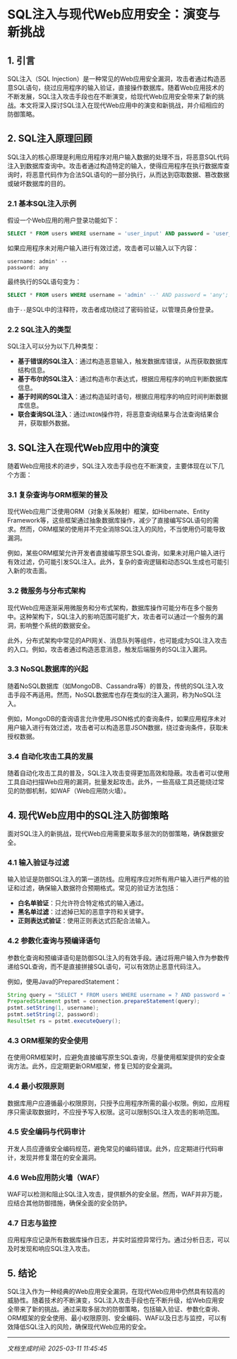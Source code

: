 # SQL注入与现代Web应用安全：演变与新挑战

## 1. 引言

SQL注入（SQL Injection）是一种常见的Web应用安全漏洞，攻击者通过构造恶意SQL语句，绕过应用程序的输入验证，直接操作数据库。随着Web应用技术的不断发展，SQL注入攻击手段也在不断演变，给现代Web应用安全带来了新的挑战。本文将深入探讨SQL注入在现代Web应用中的演变和新挑战，并介绍相应的防御策略。

## 2. SQL注入原理回顾

SQL注入的核心原理是利用应用程序对用户输入数据的处理不当，将恶意SQL代码注入到数据库查询中。攻击者通过构造特定的输入，使得应用程序在执行数据库查询时，将恶意代码作为合法SQL语句的一部分执行，从而达到窃取数据、篡改数据或破坏数据库的目的。

### 2.1 基本SQL注入示例

假设一个Web应用的用户登录功能如下：

```sql
SELECT * FROM users WHERE username = 'user_input' AND password = 'user_input';
```

如果应用程序未对用户输入进行有效过滤，攻击者可以输入以下内容：

```
username: admin' --
password: any
```

最终执行的SQL语句变为：

```sql
SELECT * FROM users WHERE username = 'admin' --' AND password = 'any';
```

由于`--`是SQL中的注释符，攻击者成功绕过了密码验证，以管理员身份登录。

### 2.2 SQL注入的类型

SQL注入可以分为以下几种类型：

- **基于错误的SQL注入**：通过构造恶意输入，触发数据库错误，从而获取数据库结构信息。
- **基于布尔的SQL注入**：通过构造布尔表达式，根据应用程序的响应判断数据库信息。
- **基于时间的SQL注入**：通过构造延时语句，根据应用程序的响应时间判断数据库信息。
- **联合查询SQL注入**：通过`UNION`操作符，将恶意查询结果与合法查询结果合并，获取额外数据。

## 3. SQL注入在现代Web应用中的演变

随着Web应用技术的进步，SQL注入攻击手段也在不断演变，主要体现在以下几个方面：

### 3.1 复杂查询与ORM框架的普及

现代Web应用广泛使用ORM（对象关系映射）框架，如Hibernate、Entity Framework等，这些框架通过抽象数据库操作，减少了直接编写SQL语句的需求。然而，ORM框架的使用并不完全消除SQL注入的风险，不当使用仍可能导致漏洞。

例如，某些ORM框架允许开发者直接编写原生SQL查询，如果未对用户输入进行有效过滤，仍可能引发SQL注入。此外，复杂的查询逻辑和动态SQL生成也可能引入新的攻击面。

### 3.2 微服务与分布式架构

现代Web应用逐渐采用微服务和分布式架构，数据库操作可能分布在多个服务中。这种架构下，SQL注入的影响范围可能扩大，攻击者可以通过一个服务的漏洞，影响整个系统的数据安全。

此外，分布式架构中常见的API网关、消息队列等组件，也可能成为SQL注入攻击的入口。例如，攻击者通过构造恶意消息，触发后端服务的SQL注入漏洞。

### 3.3 NoSQL数据库的兴起

随着NoSQL数据库（如MongoDB、Cassandra等）的普及，传统的SQL注入攻击手段不再适用。然而，NoSQL数据库也存在类似的注入漏洞，称为NoSQL注入。

例如，MongoDB的查询语言允许使用JSON格式的查询条件，如果应用程序未对用户输入进行有效过滤，攻击者可以构造恶意JSON数据，绕过查询条件，获取未授权数据。

### 3.4 自动化攻击工具的发展

随着自动化攻击工具的普及，SQL注入攻击变得更加高效和隐蔽。攻击者可以使用工具自动扫描Web应用的漏洞，批量发起攻击。此外，一些高级工具还能绕过常见的防御机制，如WAF（Web应用防火墙）。

## 4. 现代Web应用中的SQL注入防御策略

面对SQL注入的新挑战，现代Web应用需要采取多层次的防御策略，确保数据安全。

### 4.1 输入验证与过滤

输入验证是防御SQL注入的第一道防线。应用程序应对所有用户输入进行严格的验证和过滤，确保输入数据符合预期格式。常见的验证方法包括：

- **白名单验证**：只允许符合特定格式的输入通过。
- **黑名单过滤**：过滤掉已知的恶意字符和关键字。
- **正则表达式验证**：使用正则表达式匹配合法输入。

### 4.2 参数化查询与预编译语句

参数化查询和预编译语句是防御SQL注入的有效手段。通过将用户输入作为参数传递给SQL查询，而不是直接拼接SQL语句，可以有效防止恶意代码注入。

例如，使用Java的PreparedStatement：

```java
String query = "SELECT * FROM users WHERE username = ? AND password = ?";
PreparedStatement pstmt = connection.prepareStatement(query);
pstmt.setString(1, username);
pstmt.setString(2, password);
ResultSet rs = pstmt.executeQuery();
```

### 4.3 ORM框架的安全使用

在使用ORM框架时，应避免直接编写原生SQL查询，尽量使用框架提供的安全查询方法。此外，应定期更新ORM框架，修复已知的安全漏洞。

### 4.4 最小权限原则

数据库用户应遵循最小权限原则，只授予应用程序所需的最小权限。例如，应用程序只需读取数据时，不应授予写入权限。这可以限制SQL注入攻击的影响范围。

### 4.5 安全编码与代码审计

开发人员应遵循安全编码规范，避免常见的编码错误。此外，应定期进行代码审计，发现并修复潜在的安全漏洞。

### 4.6 Web应用防火墙（WAF）

WAF可以检测和阻止SQL注入攻击，提供额外的安全层。然而，WAF并非万能，应结合其他防御措施，确保全面的安全防护。

### 4.7 日志与监控

应用程序应记录所有数据库操作日志，并实时监控异常行为。通过分析日志，可以及时发现和响应SQL注入攻击。

## 5. 结论

SQL注入作为一种经典的Web应用安全漏洞，在现代Web应用中仍然具有较高的威胁性。随着技术的不断演变，SQL注入攻击手段也在不断升级，给Web应用安全带来了新的挑战。通过采取多层次的防御策略，包括输入验证、参数化查询、ORM框架的安全使用、最小权限原则、安全编码、WAF以及日志与监控，可以有效降低SQL注入的风险，确保现代Web应用的安全。

---

*文档生成时间: 2025-03-11 11:45:45*
